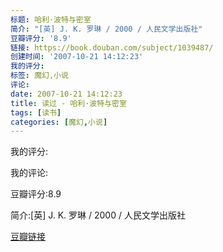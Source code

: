 ```yaml
---
标题: 哈利·波特与密室
简介: "[英] J. K. 罗琳 / 2000 / 人民文学出版社"
豆瓣评分: '8.9'
链接: https://book.douban.com/subject/1039487/
创建时间: '2007-10-21 14:12:23'
我的评分:
标签: 魔幻,小说
评论:
date: 2007-10-21 14:12:23
title: 读过 - 哈利·波特与密室
tags: [读书]
categories: [魔幻,小说]
---
```


我的评分:

我的评论:

豆瓣评分:8.9

简介:[英] J. K. 罗琳 / 2000 / 人民文学出版社

[豆瓣链接](https://book.douban.com/subject/1039487/)

